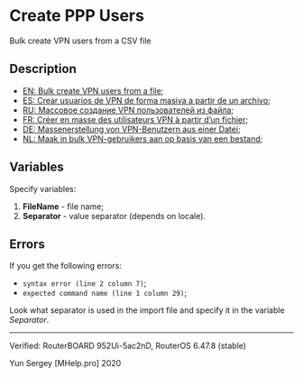 # Create PPP Users
Bulk create VPN users from a CSV file

## Description
+ [EN: Bulk create VPN users from a file](https://mhelp.pro/mikrotik-script-bulk-create-vpn-users-from-a-file/);
+ [ES: Crear usuarios de VPN de forma masiva a partir de un archivo](https://mhelp.pro/es/mikrotik-script-crear-usuarios-de-vpn-de-forma-masiva-a-partir-de-un-archivo/); 
+ [RU: Массовое создание VPN пользователей из файла](https://mhelp.pro/ru/mikrotik-skript-massovoe-sozdanie-vpn-polzovateley-iz-fayla/);
+ [FR: Créer en masse des utilisateurs VPN à partir d’un fichier](https://mhelp.pro/fr/mikrotik-script-creer-en-masse-des-utilisateurs-vpn-a-partir-dun-fichier/);
+ [DE: Massenerstellung von VPN-Benutzern aus einer Datei](https://mhelp.pro/de/mikrotik-script-massenerstellung-von-vpn-benutzern-aus-einer-datei/);
+ [NL: Maak in bulk VPN-gebruikers aan op basis van een bestand](https://mhelp.pro/nl/mikrotik-script-maak-in-bulk-vpn-gebruikers-aan-op-basis-van-een-bestand/);

## Variables
Specify variables:
1. **FileName** - file name;
2. **Separator** - value separator (depends on locale).

## Errors
If you get the following errors:
- `syntax error (line 2 column 7)`;
- `expected command name (line 1 column 29)`;

Look what separator is used in the import file and specify it in the variable *Separator*.

---
Verified: RouterBOARD 952Ui-5ac2nD, RouterOS 6.47.8 (stable)

Yun Sergey [MHelp.pro] 2020